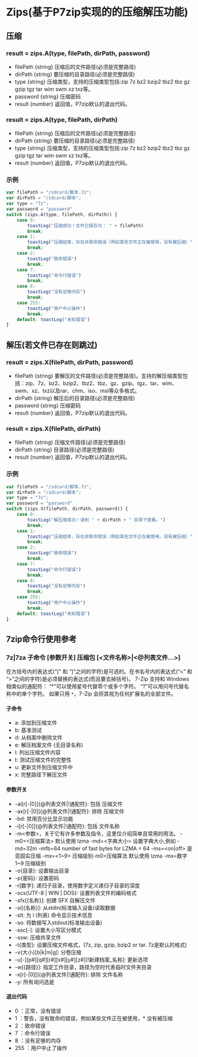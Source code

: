 # Zips(基于P7zip实现的的压缩解压功能)

## 压缩

### result = zips.A(type, filePath, dirPath, password)
* filePath {string} 压缩后的文件路径(必须是完整路径)
* dirPath {string} 要压缩的目录路径(必须是完整路径)
* type {string} 压缩类型，支持的压缩类型包括:zip 7z bz2 bzip2 tbz2 tbz gz gzip tgz tar wim swm xz txz等。
* password {string} 压缩密码
* result {number} 返回值，P7zip默认的退出代码。

### result = zips.A(type, filePath, dirPath)
* filePath {string} 压缩后的文件路径(必须是完整路径)
* dirPath {string} 要压缩的目录路径(必须是完整路径)
* type {string} 压缩类型，支持的压缩类型包括:zip 7z bz2 bzip2 tbz2 tbz gz gzip tgz tar wim swm xz txz等。
* result {number} 返回值，P7zip默认的退出代码。

### 示例
```javascript
var filePath = "/sdcard/脚本.7z";
var dirPath = "/sdcard/脚本";
var type = "7z";
var password = "password"
switch (zips.A(type, filePath, dirPath)) {
    case 0:
        toastLog("压缩成功！文件已保存为： " + filePath)
        break;
    case 1:
        toastLog("压缩结束，存在非致命错误（例如某些文件正在被使用，没有被压缩）")
        break;
    case 2:
        toastLog("致命错误")
        break;
    case 7:
        toastLog("命令行错误")
        break;
    case 8:
        toastLog("没有足够内存")
        break;
    case 255:
        toastLog("用户中止操作")
        break;
    default: toastLog("未知错误")
}
```

## 解压(若文件已存在则跳过)
### result = zips.X(filePath, dirPath, password)
* filePath {string} 要解压的文件路径(必须是完整路径)。支持的解压缩类型包括：zip、7z、bz2、bzip2、tbz2、tbz、gz、gzip、tgz、tar、wim、swm、xz、txz以及rar、chm、iso、msi等众多格式。
* dirPath {string} 解压后的目录路径(必须是完整路径)
* password {string} 压缩密码
* result {number} 返回值，P7zip默认的退出代码。

### result = zips.X(filePath, dirPath)
* filePath {string} 压缩文件路径(必须是完整路径)
* dirPath {string} 目录路径(必须是完整路径)
* result {number} 返回值，P7zip默认的退出代码。

### 示例
```javascript
var filePath = "/sdcard/脚本.7z";
var dirPath = "/sdcard/脚本";
var type = "7z";
var password = "password"
switch (zips.X(filePath, dirPath, password)) {
    case 0:
        toastLog("解压缩成功！请到 " + dirPath + " 目录下查看。")
        break;
    case 1:
        toastLog("压缩结束，存在非致命错误（例如某些文件正在被使用，没有被压缩）")
        break;
    case 2:
        toastLog("致命错误")
        break;
    case 7:
        toastLog("命令行错误")
        break;
    case 8:
        toastLog("没有足够内存")
        break;
    case 255:
        toastLog("用户中止操作")
        break;
    default: toastLog("未知错误")
}
```

## 7zip命令行使用参考

### 7z|7za 子命令 [参数开关] 压缩包  [<文件名称>|<@列表文件...>]
在方括号内的表达式(“[” 和 “]”之间的字符)是可选的。在书名号内的表达式(“<” 和 “>”之间的字符)是必须替换的表达式(而且要去掉括号)。
7-Zip 支持和 Windows 相类似的通配符：
“*”可以使用星号代替零个或多个字符。
“?”可以用问号代替名称中的单个字符。
如果只用 `*`，7-Zip 会将其视为任何扩展名的全部文件。
#### 子命令
* a: 添加到压缩文件
* b: 基准测试
* d: 从档案中删除文件
* e: 解压档案文件 (无目录名称)
* l: 列出压缩文件内容
* t: 测试压缩文件的完整性
* u: 更新文件到压缩文件中
* x: 完整路径下解压文件
#### 参数开关
* -ai[r[-|0]]{@列表文件|!通配符}: 包括 压缩文件
* -ax[r[-|0]]{@列表文件|!通配符}: 排除 压缩文件
* -bd: 禁用百分比显示功能
* -i[r[-|0]]{@列表文件|!通配符}: 包括 文件名称
* -m<参数>，关于它有许多参数及指令，这里仅介绍简单且常用的用法。
  -m0=<压缩算法> 默认使用 lzma
  -md=<字典大小> 设置字典大小,例如 -md=32m
  -mfb=64 number of fast bytes for LZMA = 64
  -ms=<on|off> 是否固实压缩
  -mx=<1~9> 压缩级别-m0=压缩算法    默认使用 lzma
  -mx=数字    1~9 压缩级别
* -o{目录}: 设置输出目录
* -p{密码}: 设置密码
* -r[数字]: 递归子目录，使用数字定义递归子目录的深度
* -scs{UTF-8 | WIN | DOS}: 设置列表文件的编码格式
* -sfx[{名称}]: 创建 SFX 自解压文件
* -si[{名称}]: 从stdin(标准输入设备)读取数据
* -slt: 为 l (列表) 命令显示技术信息
* -so: 将数据写入stdout(标准输出设备)
* -ssc[-]: 设置大小写区分模式
* -ssw: 压缩共享文件
* -t{类型}: 设置压缩文件格式，(7z, zip, gzip, bzip2 or tar. 7z是默认的格式)
* -v{大小}[b|k|m|g]: 分卷压缩
* -u[-][p#][q#][r#][x#][y#][z#][!新建档案_名称]: 更新选项
* -w[{路径}]: 指定工作目录，路径为空时代表临时文件夹目录
* -x[r[-|0]]]{@列表文件|!通配符}: 排除 文件名称
* -y: 所有询问选是


#### 退出代码
* 0 ：正常，没有错误
* 1 ：警告，没有致命的错误，例如某些文件正在被使用，* 没有被压缩
* 2 ：致命错误
* 7 ：命令行错误
* 8 ：没有足够的内存
* 255 ：用户中止了操作

